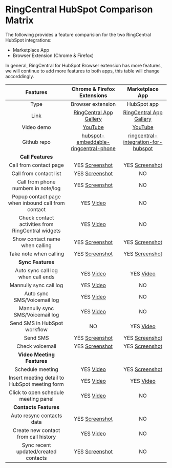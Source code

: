 # RingCentral HubSpot Comparison Matrix

The following provides a feature comparision for the two RingCentral HubSpot integrations:

* Marketplace App
* Browser Extension (Chrome & Firefox)

In general, RingCentral for HubSpot Browser extension has more features, we will continue to add more features to both apps, this table will change accorddingly.

| Features | Chrome & Firefox Extensions | Marketplace App |
:---------------:|:----------------------------------------------------:|:-----------------------------------------------:
Type | Browser extension | HubSpot app
Link | [RingCentral App Gallery](https://www.ringcentral.com/apps/hubspot) | [RingCentral App Gallery](https://www.ringcentral.com/apps/call-with-ringcentral-for-hubspot)
Video demo | [YouTube](https://youtu.be/ajbipkPd_4Q) | [YouTube](https://youtu.be/Cpyei9uhHKI)
Github repo | [hubspot-embeddable-ringcentral-phone](https://github.com/ringcentral/hubspot-embeddable-ringcentral-phone) | [ringcentral-integration-for-hubspot](https://github.com/ringcentral/ringcentral-integration-for-hubspot)
 | **Call Features** | 
Call from contact page | YES [Screenshot](screenshots/hs-click-to-call-min.png) | YES [Screenshot](screenshots/hsi-click-2-call-min.png)
Call from contact list | YES [Screenshot](screenshots/hs-call-from-contact-list-min.png) | NO
Call from phone numbers in note/log | YES [Screenshot](screenshots/hs-call-from-call-log-min.png) | NO
Popup contact page when inbound call from contact | YES [Video](https://youtu.be/ajbipkPd_4Q?t=298) | NO
Check contact activities from RingCentral widgets | YES [Video](https://youtu.be/ajbipkPd_4Q?t=76) | NO
Show contact name when calling | YES [Screenshot](screenshots/hs-show-name-min.png) | YES [Screenshot](screenshots/hsi-show-name-min.png)
Take note when calling | YES [Screenshot](screenshots/hs-show-name-min.png) | YES [Screenshot](screenshots/hsi-show-name-min.png)
 | **Sync Features** |
Auto sync call log when call ends | YES [Video](https://youtu.be/ajbipkPd_4Q?t=158) | YES [Video](https://youtu.be/oZngYfBMOLc)
Mannully sync call log | YES [Video](https://youtu.be/ajbipkPd_4Q?t=98) | NO
Auto sync SMS/Voicemail log | YES [Video](https://youtu.be/ajbipkPd_4Q?t=316) | NO
Mannully sync SMS/Voicemail log | YES [Video](https://youtu.be/ajbipkPd_4Q?t=145) | NO
Send SMS in HubSpot workflow | NO | YES [Video](https://youtu.be/Cpyei9uhHKI)
Send SMS | YES [Screenshot](screenshots/hs-sms-min.png) | YES [Screenshot](screenshots/hsi-send-sms-min.png)
Check voicemail | YES [Screenshot](screenshots/hs-check-vm-min.png) | YES [Screenshot](screenshots/hsi-check-vm-min.png)
 | **Video Meeting Features** |
Schedule meeting | YES [Video](https://youtu.be/ajbipkPd_4Q?t=356) | YES [Screenshot](screenshots/hsi-rcv-min.png)
Insert meeting detail to HubSpot meeting form | YES [Video](https://youtu.be/2T5F9Y-x63E?t=364) | YES [Video](https://youtu.be/Cpyei9uhHKI)
Click to open schedule meeting panel | YES [Video](https://youtu.be/ajbipkPd_4Q?t=356) | NO
 | **Contacts Features** |
Auto resync contacts data | YES [Screenshot](screenshots/hs-resync-contacts-min.png) | NO
Create new contact from call history | YES [Video](https://youtu.be/ajbipkPd_4Q?t=472) | NO
Sync recent updated/created contacts | YES [Screenshot](screenshots/hs-resync-contacts-min.png) | NO
